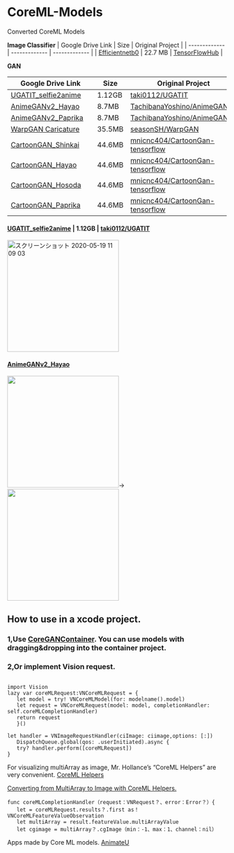# CoreML-Models
Converted CoreML Models

**Image Classifier**
| Google Drive Link | Size | Original Project |
| ------------- | ------------- | ------------- |
| [Efficientnetb0](https://drive.google.com/file/d/1mJq8SMuDaCQHW77ui3fAfe5o3Qu2GKMi/view?usp=sharing) | 22.7 MB | [TensorFlowHub](https://tfhub.dev/tensorflow/efficientnet/b0/classification/1)  |

**GAN**

| Google Drive Link | Size | Original Project |
| ------------- | ------------- | ------------- |
| [UGATIT_selfie2anime](https://drive.google.com/file/d/1cOB1comTnd5I22htZ4_OJ7tFQuQEI2ne/view?usp=sharing) | 1.12GB | [taki0112/UGATIT](https://github.com/taki0112/UGATIT)  |
| [AnimeGANv2_Hayao](https://drive.google.com/file/d/1i_kwj41BxA1xZNu2B7yX2VVqNF66atMN/view?usp=sharing)　| 8.7MB | [TachibanaYoshino/AnimeGANv2](https://github.com/TachibanaYoshino/AnimeGANv2)|
| [AnimeGANv2_Paprika](https://drive.google.com/file/d/1wuoaVoI8-HOOQ1kUiZkVJ9GWnPbtPnWF/view?usp=sharing)　| 8.7MB | [TachibanaYoshino/AnimeGANv2](https://github.com/TachibanaYoshino/AnimeGANv2)|
| [WarpGAN Caricature](https://drive.google.com/file/d/1QjfA6DSOu7Za1zY-b9ajX6tsIWe9-C16/view?usp=sharing)　| 35.5MB | [seasonSH/WarpGAN](https://github.com/seasonSH/WarpGAN)|
| [CartoonGAN_Shinkai](https://drive.google.com/file/d/1j9bvHFBX5yctSeaE8FEvUv-r-hEVvXwi/view?usp=sharing)　| 44.6MB | [mnicnc404/CartoonGan-tensorflow](https://github.com/mnicnc404/CartoonGan-tensorflow)|
| [CartoonGAN_Hayao](https://drive.google.com/file/d/1-2dTGge4fza-TTBI9actkg_xp91zYT-F/view?usp=sharing)　| 44.6MB | [mnicnc404/CartoonGan-tensorflow](https://github.com/mnicnc404/CartoonGan-tensorflow)|
| [CartoonGAN_Hosoda](https://drive.google.com/file/d/1-5VB1g7kRt0KMe6u37fi_t18l-Zn_wr1/view?usp=sharing)　| 44.6MB | [mnicnc404/CartoonGan-tensorflow](https://github.com/mnicnc404/CartoonGan-tensorflow)|
| [CartoonGAN_Paprika](https://drive.google.com/file/d/1-5x3TYugodcnGYiEEDitFqMQPVHsCDs_/view?usp=sharing)　| 44.6MB | [mnicnc404/CartoonGan-tensorflow](https://github.com/mnicnc404/CartoonGan-tensorflow)|

#### [UGATIT_selfie2anime](https://drive.google.com/file/d/1cOB1comTnd5I22htZ4_OJ7tFQuQEI2ne/view?usp=sharing) | 1.12GB | [taki0112/UGATIT](https://github.com/taki0112/UGATIT)
<img width="256" alt="スクリーンショット 2020-05-19 11 09 03" src="https://user-images.githubusercontent.com/23278992/85667417-881d7d00-b6f8-11ea-8d1c-0d66b2b72de9.png">
<!-- <img width="256" alt="スクリーンショット 2020-06-22 4 10 54" src="https://user-images.githubusercontent.com/23278992/85667453-91a6e500-b6f8-11ea-84bf-22853b0995dc.png"> -->

#### [AnimeGANv2_Hayao](https://drive.google.com/file/d/1i_kwj41BxA1xZNu2B7yX2VVqNF66atMN/view?usp=sharing)
<img width="256" src="https://user-images.githubusercontent.com/23278992/144670978-1447ce28-db49-4cf9-b484-3142ef703ade.jpg">→<img width="256" src="https://user-images.githubusercontent.com/23278992/144671089-cceb615f-82e0-4a2e-a199-01cb61a52ec5.png">

## How to use in a xcode project.

### 1,Use [CoreGANContainer](https://github.com/john-rocky/CoreGANContainer). You can use models with dragging&dropping into the container project. 

### 2,Or implement Vision request.

```swift:

import Vision
lazy var coreMLRequest:VNCoreMLRequest = {
   let model = try! VNCoreMLModel(for: modelname().model)
   let request = VNCoreMLRequest(model: model, completionHandler: self.coreMLCompletionHandler)
   return request
   }()

let handler = VNImageRequestHandler(ciImage: ciimage,options: [:])
   DispatchQueue.global(qos: .userInitiated).async {
   try? handler.perform([coreMLRequest])
}
```

For visualizing multiArray as image, Mr. Hollance’s “CoreML Helpers” are very convenient.
[CoreML Helpers](https://github.com/hollance/CoreMLHelpers)

[Converting from MultiArray to Image with CoreML Helpers.](https://medium.com/@rockyshikoku/converting-from-multiarray-to-image-with-coreml-helpers-59fdc34d80d8)

```swift:
func coreMLCompletionHandler（request：VNRequest？、error：Error？）{
   let = coreMLRequest.results？.first as！VNCoreMLFeatureValueObservation
   let multiArray = result.featureValue.multiArrayValue
   let cgimage = multiArray？.cgImage（min：-1、max：1、channel：nil）
```


Apps made by Core ML models.
[AnimateU](https://apps.apple.com/us/app/animateu/id1513582287)
